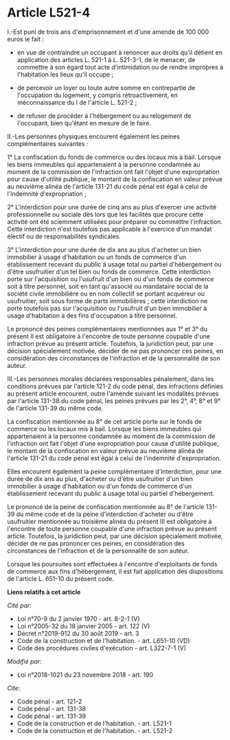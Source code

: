 # Article L521-4

I.-Est puni de trois ans d'emprisonnement et d'une amende de 100 000 euros le fait :

- en vue de contraindre un occupant à renoncer aux droits qu'il détient en application des articles L. 521-1 à L. 521-3-1, de
le menacer, de commettre à son égard tout acte d'intimidation ou de rendre impropres à l'habitation les lieux qu'il occupe ;

- de percevoir un loyer ou toute autre somme en contrepartie de l'occupation du logement, y compris rétroactivement, en
méconnaissance du I de l'article L. 521-2 ;

- de refuser de procéder à l'hébergement ou au relogement de l'occupant, bien qu'étant en mesure de le faire.

II.-Les personnes physiques encourent également les peines complémentaires suivantes :

1° La confiscation du fonds de commerce ou des locaux mis à bail. Lorsque les biens immeubles qui appartenaient à la personne
condamnée au moment de la commission de l'infraction ont fait l'objet d'une expropriation pour cause d'utilité publique, le
montant de la confiscation en valeur prévue au neuvième alinéa de l'article 131-21 du code pénal est égal à celui de
l'indemnité d'expropriation ;

2° L'interdiction pour une durée de cinq ans au plus d'exercer une activité professionnelle ou sociale dès lors que les
facilités que procure cette activité ont été sciemment utilisées pour préparer ou commettre l'infraction. Cette interdiction
n'est toutefois pas applicable à l'exercice d'un mandat électif ou de responsabilités syndicales.

3° L'interdiction pour une durée de dix ans au plus d'acheter un bien immobilier à usage d'habitation ou un fonds de commerce
d'un établissement recevant du public à usage total ou partiel d'hébergement ou d'être usufruitier d'un tel bien ou fonds de
commerce. Cette interdiction porte sur l'acquisition ou l'usufruit d'un bien ou d'un fonds de commerce soit à titre
personnel, soit en tant qu'associé ou mandataire social de la société civile immobilière ou en nom collectif se portant
acquéreur ou usufruitier, soit sous forme de parts immobilières ; cette interdiction ne porte toutefois pas sur l'acquisition
ou l'usufruit d'un bien immobilier à usage d'habitation à des fins d'occupation à titre personnel.

Le prononcé des peines complémentaires mentionnées aux 1° et 3° du présent II est obligatoire à l'encontre de toute personne
coupable d'une infraction prévue au présent article. Toutefois, la juridiction peut, par une décision spécialement motivée,
décider de ne pas prononcer ces peines, en considération des circonstances de l'infraction et de la personnalité de son
auteur.

III.-Les personnes morales déclarées responsables pénalement, dans les conditions prévues par l'article 121-2 du code pénal,
des infractions définies au présent article encourent, outre l'amende suivant les modalités prévues par l'article 131-38 du
code pénal, les peines prévues par les 2°, 4°, 8° et 9° de l'article 131-39 du même code.

La confiscation mentionnée au 8° de cet article porte sur le fonds de commerce ou les locaux mis à bail. Lorsque les biens
immeubles qui appartenaient à la personne condamnée au moment de la commission de l'infraction ont fait l'objet d'une
expropriation pour cause d'utilité publique, le montant de la confiscation en valeur prévue au neuvième alinéa de l'article
131-21 du code pénal est égal à celui de l'indemnité d'expropriation.

Elles encourent également la peine complémentaire d'interdiction, pour une durée de dix ans au plus, d'acheter ou d'être
usufruitier d'un bien immobilier à usage d'habitation ou d'un fonds de commerce d'un établissement recevant du public à usage
total ou partiel d'hébergement.

Le prononcé de la peine de confiscation mentionnée au 8° de l'article 131-39 du même code et de la peine d'interdiction
d'acheter ou d'être usufruitier mentionnée au troisième alinéa du présent III est obligatoire à l'encontre de toute personne
coupable d'une infraction prévue au présent article. Toutefois, la juridiction peut, par une décision spécialement motivée,
décider de ne pas prononcer ces peines, en considération des circonstances de l'infraction et de la personnalité de son
auteur.

Lorsque les poursuites sont effectuées à l'encontre d'exploitants de fonds de commerce aux fins d'hébergement, il est fait
application des dispositions de l'article L. 651-10 du présent code.

**Liens relatifs à cet article**

_Cité par_:

  - Loi n°70-9 du 2 janvier 1970 - art. 8-2-1 (V)
  - Loi n°2005-32 du 18 janvier 2005 - art. 122 (V)
  - Décret n°2019-912 du 30 août 2019 - art. 3
  - Code de la construction et de l'habitation. - art. L651-10 (VD)
  - Code des procédures civiles d'exécution - art. L322-7-1 (V)

_Modifié par_:

  - Loi n°2018-1021 du 23 novembre 2018 - art. 190

_Cite_:

  - Code pénal - art. 121-2
  - Code pénal - art. 131-38
  - Code pénal - art. 131-39
  - Code de la construction et de l'habitation. - art. L521-1
  - Code de la construction et de l'habitation. - art. L521-2
